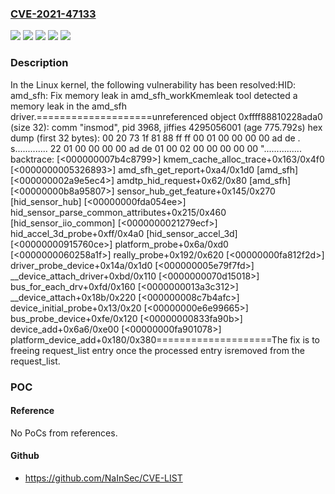 ### [CVE-2021-47133](https://cve.mitre.org/cgi-bin/cvename.cgi?name=CVE-2021-47133)
![](https://img.shields.io/static/v1?label=Product&message=Linux&color=blue)
![](https://img.shields.io/static/v1?label=Version&message=&color=brightgreen)
![](https://img.shields.io/static/v1?label=Version&message=4b2c53d93a4bc9d52cc0ec354629cfc9dc217f93%20&color=brightgreen)
![](https://img.shields.io/static/v1?label=Version&message=5.11%20&color=brightgreen)
![](https://img.shields.io/static/v1?label=Vulnerability&message=n%2Fa&color=blue)

### Description

In the Linux kernel, the following vulnerability has been resolved:HID: amd_sfh: Fix memory leak in amd_sfh_workKmemleak tool detected a memory leak in the amd_sfh driver.====================unreferenced object 0xffff88810228ada0 (size 32):  comm "insmod", pid 3968, jiffies 4295056001 (age 775.792s)  hex dump (first 32 bytes):    00 20 73 1f 81 88 ff ff 00 01 00 00 00 00 ad de  . s.............    22 01 00 00 00 00 ad de 01 00 02 00 00 00 00 00  "...............  backtrace:    [<000000007b4c8799>] kmem_cache_alloc_trace+0x163/0x4f0    [<0000000005326893>] amd_sfh_get_report+0xa4/0x1d0 [amd_sfh]    [<000000002a9e5ec4>] amdtp_hid_request+0x62/0x80 [amd_sfh]    [<00000000b8a95807>] sensor_hub_get_feature+0x145/0x270 [hid_sensor_hub]    [<00000000fda054ee>] hid_sensor_parse_common_attributes+0x215/0x460 [hid_sensor_iio_common]    [<0000000021279ecf>] hid_accel_3d_probe+0xff/0x4a0 [hid_sensor_accel_3d]    [<00000000915760ce>] platform_probe+0x6a/0xd0    [<0000000060258a1f>] really_probe+0x192/0x620    [<00000000fa812f2d>] driver_probe_device+0x14a/0x1d0    [<000000005e79f7fd>] __device_attach_driver+0xbd/0x110    [<0000000070d15018>] bus_for_each_drv+0xfd/0x160    [<0000000013a3c312>] __device_attach+0x18b/0x220    [<000000008c7b4afc>] device_initial_probe+0x13/0x20    [<00000000e6e99665>] bus_probe_device+0xfe/0x120    [<00000000833fa90b>] device_add+0x6a6/0xe00    [<00000000fa901078>] platform_device_add+0x180/0x380====================The fix is to freeing request_list entry once the processed entry isremoved from the request_list.

### POC

#### Reference
No PoCs from references.

#### Github
- https://github.com/NaInSec/CVE-LIST

